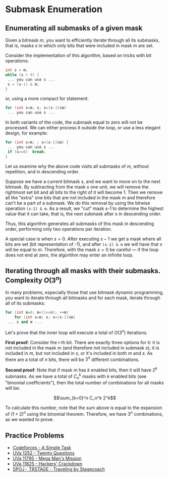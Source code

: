 <!--?title Submask Enumeration -->

# Submask Enumeration

## Enumerating all submasks of a given mask

Given a bitmask $m$, you want to efficiently iterate through all its submasks, that is, masks $s$ in which only bits that were included in mask $m$ are set.

Consider the implementation of this algorithm, based on tricks with bit operations:

```cpp
int s = m;
while (s > 0) {
 ... you can use s ...
 s = (s-1) & m;
}
```

or, using a more compact for statement:

```cpp 
for (int s=m; s; s=(s-1)&m)
 ... you can use s ...
```

In both variants of the code, the submask equal to zero will not be processed. We can either process it outside the loop, or use a less elegant design, for example:

```cpp
for (int s=m; ; s=(s-1)&m) {
 ... you can use s ...
 if (s==0)  break;
}
```

Let us examine why the above code visits all submasks of $m$, without repetition, and in descending order.

Suppose we have a current bitmask $s$, and we want to move on to the next bitmask. By subtracting from the mask $s$ one unit, we will remove the rightmost set bit and all bits to the right of it will become 1. Then we remove all the "extra" one bits that are not included in the mask $m$ and therefore can't be a part of a submask. We do this removal by using the bitwise operation `(s-1) & m`. As a result, we "cut" mask s-1 to determine the highest value that it can take, that is, the next submask after $s$ in descending order.

Thus, this algorithm generates all submasks of this mask in descending order, performing only two operations per iteration.

A special case is when $s = 0$. After executing $s-1$ we get a mask where all bits are set (bit representation of -1), and after `(s-1) & m` we will have that $s$ will be equal to $m$. Therefore, with the mask $s = 0$ be careful — if the loop does not end at zero, the algorithm may enter an infinite loop.

## Iterating through all masks with their submasks. Complexity $O(3^n)$

In many problems, especially those that use bitmask dynamic programming, you want to iterate through all bitmasks and for each mask, iterate through all of its submasks:

```cpp
for (int m=0; m<(1<<n); ++m)
	for (int s=m; s; s=(s-1)&m)
 ... s and m ...
```
 
Let's prove that the inner loop will execute a total of $O(3^n)$ iterations.

**First proof**: Consider the i-th bit. There are exactly three options for it: it is not included in the mask $m$ (and therefore not included in submask $s$); it is included in $m$, but not included in $s$, or it's included in both $m$ and $s$. As there are a total of $n$ bits, there will be $3^n$ different combinations.

**Second proof**: Note that if mask $m$ has $k$ enabled bits, then it will have $2^k$ submasks. As we have a total of $C_n^k$ masks with $k$ enabled bits (see "binomial coefficients"), then the total number of combinations for all masks will be:

 $$\sum_{k=0}^n C_n^k 2^k$$ 

To calculate this number, note that the sum above is equal to the expansion of $(1+2)^n$ using the binomial theorem. Therefore, we have $3^n$ combinations, as we wanted to prove.

## Practice Problems

* [Codeforces - A Simple Task](http://codeforces.com/contest/11/problem/D)
* [UVa 1252 - Twenty Questions](https://uva.onlinejudge.org/index.php?option=com_onlinejudge&Itemid=8&page=show_problem&problem=3693)
* [UVa 11795 - Mega Man's Mission](https://uva.onlinejudge.org/index.php?option=onlinejudge&page=show_problem&problem=2895)
* [UVa 11825 - Hackers' Crackdown](https://uva.onlinejudge.org/index.php?option=com_onlinejudge&Itemid=8&page=show_problem&problem=2925)
* [SPOJ - TRSTAGE - Traveling by Stagecoach](http://www.spoj.com/problems/TRSTAGE/)
